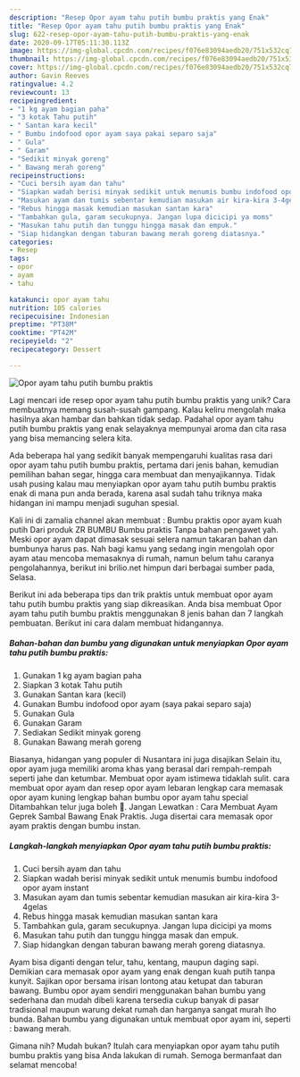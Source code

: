 ```yaml
---
description: "Resep Opor ayam tahu putih bumbu praktis yang Enak"
title: "Resep Opor ayam tahu putih bumbu praktis yang Enak"
slug: 622-resep-opor-ayam-tahu-putih-bumbu-praktis-yang-enak
date: 2020-09-17T05:11:30.113Z
image: https://img-global.cpcdn.com/recipes/f076e83094aedb20/751x532cq70/opor-ayam-tahu-putih-bumbu-praktis-foto-resep-utama.jpg
thumbnail: https://img-global.cpcdn.com/recipes/f076e83094aedb20/751x532cq70/opor-ayam-tahu-putih-bumbu-praktis-foto-resep-utama.jpg
cover: https://img-global.cpcdn.com/recipes/f076e83094aedb20/751x532cq70/opor-ayam-tahu-putih-bumbu-praktis-foto-resep-utama.jpg
author: Gavin Reeves
ratingvalue: 4.2
reviewcount: 13
recipeingredient:
- "1 kg ayam bagian paha"
- "3 kotak Tahu putih"
- " Santan kara kecil"
- " Bumbu indofood opor ayam saya pakai separo saja"
- " Gula"
- " Garam"
- "Sedikit minyak goreng"
- " Bawang merah goreng"
recipeinstructions:
- "Cuci bersih ayam dan tahu"
- "Siapkan wadah berisi minyak sedikit untuk menumis bumbu indofood opor ayam instant"
- "Masukan ayam dan tumis sebentar kemudian masukan air kira-kira 3-4gelas"
- "Rebus hingga masak kemudian masukan santan kara"
- "Tambahkan gula, garam secukupnya. Jangan lupa dicicipi ya moms"
- "Masukan tahu putih dan tunggu hingga masak dan empuk."
- "Siap hidangkan dengan taburan bawang merah goreng diatasnya."
categories:
- Resep
tags:
- opor
- ayam
- tahu

katakunci: opor ayam tahu 
nutrition: 105 calories
recipecuisine: Indonesian
preptime: "PT38M"
cooktime: "PT42M"
recipeyield: "2"
recipecategory: Dessert

---
```



![Opor ayam tahu putih bumbu praktis](https://img-global.cpcdn.com/recipes/f076e83094aedb20/751x532cq70/opor-ayam-tahu-putih-bumbu-praktis-foto-resep-utama.jpg)

Lagi mencari ide resep opor ayam tahu putih bumbu praktis yang unik? Cara membuatnya memang susah-susah gampang. Kalau keliru mengolah maka hasilnya akan hambar dan bahkan tidak sedap. Padahal opor ayam tahu putih bumbu praktis yang enak selayaknya mempunyai aroma dan cita rasa yang bisa memancing selera kita.

Ada beberapa hal yang sedikit banyak mempengaruhi kualitas rasa dari opor ayam tahu putih bumbu praktis, pertama dari jenis bahan, kemudian pemilihan bahan segar, hingga cara membuat dan menyajikannya. Tidak usah pusing kalau mau menyiapkan opor ayam tahu putih bumbu praktis enak di mana pun anda berada, karena asal sudah tahu triknya maka hidangan ini mampu menjadi suguhan spesial.

Kali ini di zamalia channel akan membuat : Bumbu praktis opor ayam kuah putih Dari produk ZR BUMBU Bumbu praktis Tanpa bahan pengawet yah. Meski opor ayam dapat dimasak sesuai selera namun takaran bahan dan bumbunya harus pas. Nah bagi kamu yang sedang ingin mengolah opor ayam atau mencoba memasaknya di rumah, namun belum tahu caranya pengolahannya, berikut ini brilio.net himpun dari berbagai sumber pada, Selasa.


Berikut ini ada beberapa tips dan trik praktis untuk membuat opor ayam tahu putih bumbu praktis yang siap dikreasikan. Anda bisa membuat Opor ayam tahu putih bumbu praktis menggunakan 8 jenis bahan dan 7 langkah pembuatan. Berikut ini cara dalam membuat hidangannya.

<!--inarticleads1-->

##### Bahan-bahan dan bumbu yang digunakan untuk menyiapkan Opor ayam tahu putih bumbu praktis:

1. Gunakan 1 kg ayam bagian paha
1. Siapkan 3 kotak Tahu putih
1. Gunakan  Santan kara (kecil)
1. Gunakan  Bumbu indofood opor ayam (saya pakai separo saja)
1. Gunakan  Gula
1. Gunakan  Garam
1. Sediakan Sedikit minyak goreng
1. Gunakan  Bawang merah goreng


Biasanya, hidangan yang populer di Nusantara ini juga disajikan Selain itu, opor ayam juga memiliki aroma khas yang berasal dari rempah-rempah seperti jahe dan ketumbar. Membuat opor ayam istimewa tidaklah sulit. cara membuat opor ayam dan resep opor ayam lebaran lengkap cara memasak opor ayam kuning lengkap bahan bumbu opor ayam tahu special Ditambahkan telur juga boleh 🙂. Jangan Lewatkan : Cara Membuat Ayam Geprek Sambal Bawang Enak Praktis. Juga disertai cara memasak opor ayam praktis dengan bumbu instan. 

<!--inarticleads2-->

##### Langkah-langkah menyiapkan Opor ayam tahu putih bumbu praktis:

1. Cuci bersih ayam dan tahu
1. Siapkan wadah berisi minyak sedikit untuk menumis bumbu indofood opor ayam instant
1. Masukan ayam dan tumis sebentar kemudian masukan air kira-kira 3-4gelas
1. Rebus hingga masak kemudian masukan santan kara
1. Tambahkan gula, garam secukupnya. Jangan lupa dicicipi ya moms
1. Masukan tahu putih dan tunggu hingga masak dan empuk.
1. Siap hidangkan dengan taburan bawang merah goreng diatasnya.


Ayam bisa diganti dengan telur, tahu, kentang, maupun daging sapi. Demikian cara memasak opor ayam yang enak dengan kuah putih tanpa kunyit. Sajikan opor bersama irisan lontong atau ketupat dan taburan bawang. Bumbu opor ayam sendiri menggunakan bahan bumbu yang sederhana dan mudah dibeli karena tersedia cukup banyak di pasar tradisional maupun warung dekat rumah dan harganya sangat murah lho bunda. Bahan bumbu yang digunakan untuk membuat opor ayam ini, seperti : bawang merah. 

Gimana nih? Mudah bukan? Itulah cara menyiapkan opor ayam tahu putih bumbu praktis yang bisa Anda lakukan di rumah. Semoga bermanfaat dan selamat mencoba!
